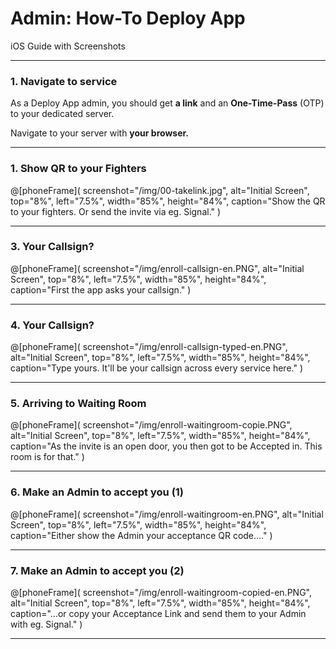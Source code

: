 # Admin: How-To Deploy App 
iOS Guide with Screenshots

---
### 1. Navigate to service
As a Deploy App admin, you should get **a link** and an **One-Time-Pass** (OTP) to your dedicated server. 

Navigate to your server with **your browser.**

---

### 1. Show QR to your Fighters
@[phoneFrame](
  screenshot="/img/00-takelink.jpg",
  alt="Initial Screen",
  top="8%", left="7.5%", width="85%", height="84%",
  caption="Show the QR to your fighters. Or send the invite via eg. Signal."
)

---

### 3. Your Callsign?
@[phoneFrame](
  screenshot="/img/enroll-callsign-en.PNG",
  alt="Initial Screen",
  top="8%", left="7.5%", width="85%", height="84%",
  caption="First the app asks your callsign."
)

---

### 4. Your Callsign?
@[phoneFrame](
  screenshot="/img/enroll-callsign-typed-en.PNG",
  alt="Initial Screen",
  top="8%", left="7.5%", width="85%", height="84%",
  caption="Type yours. It'll be your callsign across every service here."
)

---

### 5. Arriving to Waiting Room
@[phoneFrame](
  screenshot="/img/enroll-waitingroom-copie.PNG",
  alt="Initial Screen",
  top="8%", left="7.5%", width="85%", height="84%",
  caption="As the invite is an open door, you then got to be Accepted in. This room is for that."
)

---

### 6. Make an Admin to accept you (1)
@[phoneFrame](
  screenshot="/img/enroll-waitingroom-en.PNG",
  alt="Initial Screen",
  top="8%", left="7.5%", width="85%", height="84%",
  caption="Either show the Admin your acceptance QR code...."
)

---

### 7. Make an Admin to accept you (2)
@[phoneFrame](
  screenshot="/img/enroll-waitingroom-copied-en.PNG",
  alt="Initial Screen",
  top="8%", left="7.5%", width="85%", height="84%",
  caption="...or copy your Acceptance Link and send them to your Admin with eg. Signal."
)

---

